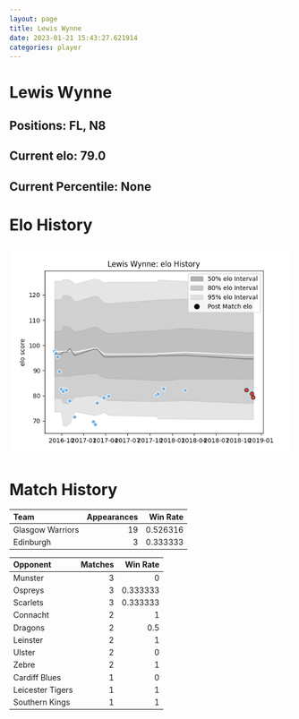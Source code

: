 ```yaml
---  
layout: page  
title: Lewis Wynne  
date: 2023-01-21 15:43:27.621914  
categories: player  
---
```

# Lewis Wynne

## Positions: FL, N8

## Current elo: 79.0

## Current Percentile: None

# Elo History


![elo history](history_LewisWynne.png)
# Match History


| Team             |   Appearances |   Win Rate |
|:-----------------|--------------:|-----------:|
| Glasgow Warriors |            19 |   0.526316 |
| Edinburgh        |             3 |   0.333333 |

| Opponent         |   Matches |   Win Rate |
|:-----------------|----------:|-----------:|
| Munster          |         3 |   0        |
| Ospreys          |         3 |   0.333333 |
| Scarlets         |         3 |   0.333333 |
| Connacht         |         2 |   1        |
| Dragons          |         2 |   0.5      |
| Leinster         |         2 |   1        |
| Ulster           |         2 |   0        |
| Zebre            |         2 |   1        |
| Cardiff Blues    |         1 |   0        |
| Leicester Tigers |         1 |   1        |
| Southern Kings   |         1 |   1        |